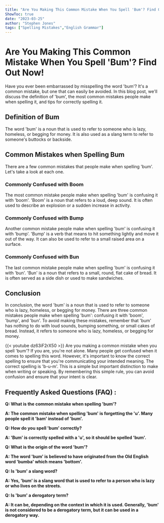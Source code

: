 ```yaml
---
title: "Are You Making This Common Mistake When You Spell 'Bum'? Find Out Now!"
ShowToc: true 
date: "2023-03-25"
author: "Stephen Jones" 
tags: ["Spelling Mistakes","English Grammar"]
---
```

# Are You Making This Common Mistake When You Spell 'Bum'? Find Out Now!

Have you ever been embarrassed by misspelling the word 'bum'? It's a common mistake, but one that can easily be avoided. In this blog post, we'll discuss the definition of 'bum', the most common mistakes people make when spelling it, and tips for correctly spelling it.

## Definition of Bum

The word 'bum' is a noun that is used to refer to someone who is lazy, homeless, or begging for money. It is also used as a slang term to refer to someone's buttocks or backside. 

## Common Mistakes when Spelling Bum

There are a few common mistakes that people make when spelling 'bum'. Let's take a look at each one.

### Commonly Confused with Boom

The most common mistake people make when spelling 'bum' is confusing it with 'boom'. 'Boom' is a noun that refers to a loud, deep sound. It is often used to describe an explosion or a sudden increase in activity. 

### Commonly Confused with Bump

Another common mistake people make when spelling 'bum' is confusing it with 'bump'. 'Bump' is a verb that means to hit something lightly and move it out of the way. It can also be used to refer to a small raised area on a surface.

### Commonly Confused with Bun

The last common mistake people make when spelling 'bum' is confusing it with 'bun'. 'Bun' is a noun that refers to a small, round, flat cake of bread. It is often served as a side dish or used to make sandwiches.

## Conclusion

In conclusion, the word 'bum' is a noun that is used to refer to someone who is lazy, homeless, or begging for money. There are three common mistakes people make when spelling 'bum': confusing it with 'boom', 'bump', and 'bun'. To avoid making these mistakes, remember that 'bum' has nothing to do with loud sounds, bumping something, or small cakes of bread. Instead, it refers to someone who is lazy, homeless, or begging for money.

{{< youtube dz63iF2rX50 >}} 
Are you making a common mistake when you spell 'bum'? If you are, you're not alone. Many people get confused when it comes to spelling this word. However, it's important to know the correct spelling to ensure that you're communicating your intended meaning. The correct spelling is 'b-u-m'. This is a simple but important distinction to make when writing or speaking. By remembering this simple rule, you can avoid confusion and ensure that your intent is clear.

## Frequently Asked Questions (FAQ) :
**Q: What is the common mistake when spelling 'bum'?**

**A: The common mistake when spelling 'bum' is forgetting the 'u'. Many people spell it 'bam' instead of 'bum'.**

**Q: How do you spell 'bum' correctly?**

**A: 'Bum' is correctly spelled with a 'u', so it should be spelled 'bum'.**

**Q: What is the origin of the word 'bum'?**

**A: The word 'bum' is believed to have originated from the Old English word 'bumba' which means 'bottom'.**

**Q: Is 'bum' a slang word?**

**A: Yes, 'bum' is a slang word that is used to refer to a person who is lazy or who lives on the streets.**

**Q: Is 'bum' a derogatory term?**

**A: It can be, depending on the context in which it is used. Generally, 'bum' is not considered to be a derogatory term, but it can be used in a derogatory way.**






